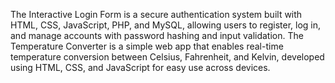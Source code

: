 The Interactive Login Form is a secure authentication system built with HTML, CSS, JavaScript, PHP, and MySQL, allowing users to register, log in, and manage accounts with password hashing and input validation. The Temperature Converter is a simple web app that enables real-time temperature conversion between Celsius, Fahrenheit, and Kelvin, developed using HTML, CSS, and JavaScript for easy use across devices.

